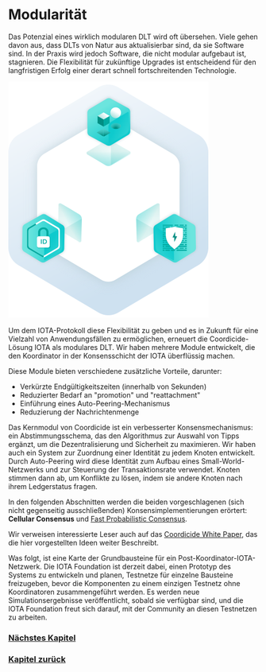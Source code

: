 # Modularität

Das Potenzial eines wirklich modularen DLT wird oft übersehen. Viele gehen davon aus, dass DLTs von Natur aus aktualisierbar sind, da sie Software sind. In der Praxis wird jedoch Software, die nicht modular aufgebaut ist, stagnieren. Die Flexibilität für zukünftige Upgrades ist entscheidend für den langfristigen Erfolg einer derart schnell fortschreitenden Technologie.

![03_hexagon-modularity](https://github.com/einfachiota/coordicide/raw/master/assets/03_hexagon-modularity.png)

Um dem IOTA-Protokoll diese Flexibilität zu geben und es in Zukunft für eine Vielzahl von Anwendungsfällen zu ermöglichen, erneuert die Coordicide-Lösung IOTA als modulares DLT. Wir haben mehrere Module entwickelt, die den Koordinator in der Konsensschicht der IOTA überflüssig machen.

Diese Module bieten verschiedene zusätzliche Vorteile, darunter:

- Verkürzte Endgültigkeitszeiten (innerhalb von Sekunden)
- Reduzierter Bedarf an "promotion" und "reattachment"
- Einführung eines Auto-Peering-Mechanismus
- Reduzierung der Nachrichtenmenge

Das Kernmodul von Coordicide ist ein verbesserter Konsensmechanismus: ein Abstimmungsschema, das den Algorithmus zur Auswahl von Tipps ergänzt, um die Dezentralisierung und Sicherheit zu maximieren. Wir haben auch ein System zur Zuordnung einer Identität zu jedem Knoten entwickelt. Durch Auto-Peering wird diese Identität zum Aufbau eines Small-World-Netzwerks und zur Steuerung der Transaktionsrate verwendet. Knoten stimmen dann ab, um Konflikte zu lösen, indem sie andere Knoten nach ihrem Ledgerstatus fragen.

In den folgenden Abschnitten werden die beiden vorgeschlagenen (sich nicht gegenseitig ausschließenden) Konsensimplementierungen erörtert: **Cellular Consensus** und [Fast Probabilistic Consensus](https://arxiv.org/pdf/1905.10895.pdf).


Wir verweisen interessierte Leser auch auf das [Coordicide White Paper](https://files.iota.org/papers/Coordicide_WP.pdf), das die hier vorgestellten Ideen weiter Beschreibt.

Was folgt, ist eine Karte der Grundbausteine für ein Post-Koordinator-IOTA-Netzwerk. Die IOTA Foundation ist derzeit dabei, einen Prototyp des Systems zu entwickeln und planen, Testnetze für einzelne Bausteine freizugeben, bevor die Komponenten zu einem einzigen Testnetz ohne Koordinatoren zusammengeführt werden. Es werden neue Simulationsergebnisse veröffentlicht, sobald sie verfügbar sind, und die IOTA Foundation freut sich darauf, mit der Community an diesen Testnetzen zu arbeiten.

### [Nächstes Kapitel](./04_bausteine)
### [Kapitel zurück](./02_iota_post-coordinator)
